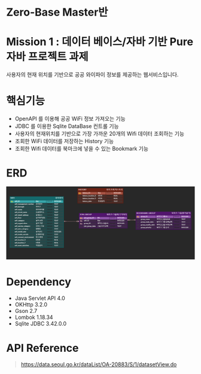 Zero-Base Master반
=========
Mission 1 : 데이터 베이스/자바 기반 Pure 자바 프로젝트 과제
========
사용자의 현재 위치를 기반으로 공공 와이파이 정보를 제공하는 웹서비스입니다.


# 핵심기능
* OpenAPI 를 이용해 공공 WiFi 정보 가져오는 기능
* JDBC 를 이용한 Sqlite DataBase 컨트롤 기능
* 사용자의 현재위치를 기반으로 가장 가까운 20개의 Wifi 데이터 조회하는 기능
* 조회한 WiFi 데이터를 저장하는 History 기능
* 조회한 Wifi 데이터를 북마크에 넣을 수 있는 Bookmark 기능

# ERD
![ex_ERD](./ERD.png)


# Dependency
* Java Servlet API 4.0
* OKHttp 3.2.0
* Gson 2.7
* Lombok 1.18.34
* Sqlite JDBC 3.42.0.0
  
# API Reference
> https://data.seoul.go.kr/dataList/OA-20883/S/1/datasetView.do







